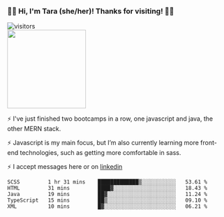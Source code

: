 ### 👋🏾 Hi, I'm Tara (she/her)! Thanks for visiting! 👋🏾
![visitors](https://visitor-badge.glitch.me/badge?page_id=qualmless)
<BR>
<img height="180em" src="https://github-readme-stats.vercel.app/api?username=qualmless&show_icons=true&hide_border=true&&count_private=true&include_all_commits=true" />

⚡️ I've just finished two bootcamps in a row, one javascript and java, the other MERN stack. 

⚡️ Javascript is my main focus, but I’m also currently learning more front-end technologies, such as getting more comfortable in sass. 

⚡️ I accept messages here or on <a href="https://www.linkedin.com/in/tarajdunmore/">linkedin</a>

<!--START_SECTION:waka-->
```text
SCSS         1 hr 31 mins    █████████████▒░░░░░░░░░░░   53.61 % 
HTML         31 mins         ████▓░░░░░░░░░░░░░░░░░░░░   18.43 % 
Java         19 mins         ██▓░░░░░░░░░░░░░░░░░░░░░░   11.24 % 
TypeScript   15 mins         ██▒░░░░░░░░░░░░░░░░░░░░░░   09.10 % 
XML          10 mins         █▓░░░░░░░░░░░░░░░░░░░░░░░   06.21 % 
```
<!--END_SECTION:waka-->

<!--
**qualmless/qualmless** is a ✨ _special_ ✨ repository because its `README.md` (this file) appears on your GitHub profile.

Here are some ideas to get you started:
- 🔭 I’m currently working on ...
- 👯 I’m looking to collaborate on ...
- 🤔 I’m looking for help with ...
- 💬 Ask me about ...
- 📫 How to reach me: ...
- ⚡ Fun fact: ...
-->

